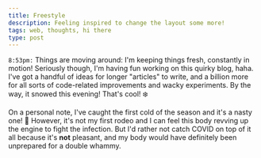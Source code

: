 ```yaml
---
title: Freestyle
description: Feeling inspired to change the layout some more!
tags: web, thoughts, hi there
type: post
---
```


`8:53pm:` Things are moving around: I'm keeping things fresh, constantly in motion! Seriously though, I'm having fun working on this quirky blog, haha. I've got a handful of ideas for longer "articles" to write, and a billion more for all sorts of code-related improvements and wacky experiments. By the way, it snowed this evening! That's cool! ❄️

On a personal note, I've caught the first cold of the season and it's a nasty one! 🤧 However, it's not my first rodeo and I can feel this body revving up the engine to fight the infection. But I'd rather not catch COVID on top of it all because it's **not** pleasant, and my body would have definitely been unprepared for a double whammy.

